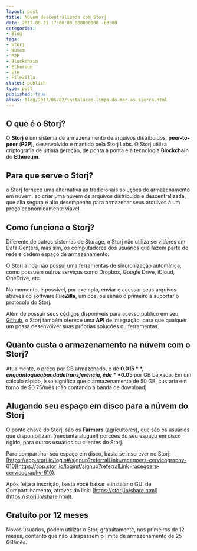 ```yaml
---
layout: post
title: Núvem descentralizada com Storj
date: 2017-09-21 17:00:00.000000000 -03:00
categories:
- Blog
tags:
- Storj
- Nuvem
- P2P
- Blockchain
- Ethereum
- ETH
- FileZilla
status: publish
type: post
published: true
alias: blog/2017/06/02/instalacao-limpa-do-mac-os-sierra.html
---
```


## O que é o Storj?
O **Storj** é um sistema de armazenamento de arquivos distribuídos, **peer-to-peer** (**P2P**), desenvolvido e mantido pela Storj Labs.
O Storj utiliza criptografia de última geração, de ponta a ponta e a tecnologia **Blockchain** do **Ethereum**.

## Para que serve o Storj?
o Storj fornece uma alternativa às tradicionais soluções de armazenamento em nuvem, ao criar uma núvem de arquivos distribuída e descentralizada, que alia segura e alto desempenho para armazenar seus arquivos à um preço economicamente viável.

## Como funciona o Storj?
Diferente de outros sistemas de Storage, o Storj não utiliza servidores em Data Centers, mas sim, os computadores dos usuários que fazem parte de rede e cedem espaço de armazenamento.

O Storj ainda não possui uma ferramentas de sincronização automática, como possuem outros serviços como Dropbox, Google Drive, iCloud, OneDrive, etc.

No momento, é possível, por exemplo, enviar e acessar seus arquivos através do software **FileZilla**, um dos, ou senão o primeiro à suportar o protocolo do Storj.

Além de possuir seus códigos disponíveis para acesso público em seu [Github](https://github.com/storj), o Storj também oferece uma **API** de integração, para que qualquer um possa desenvolver suas próprias soluções ou ferramentas.

## Quanto custa o armazenamento na núvem com o Storj?
Atualmente, o preço por GB armazenado, é de **$0.015**, enquanto que a banda de transferência, é de **$0.05** por GB baixado.
Em um cálculo rápido, isso significa que o armazenamento de 50 GB, custaria em torno de $0.75/mês (não contando a banda de download)

## Alugando seu espaço em disco para a núvem do Storj
O ponto chave do Storj, são os **Farmers** (agricultores), que são os usuários que disponibilizam (mediante aluguel) porções do seu espaço em disco rígido, para outros usuários ou clientes do Storj.

Para compartihar seu espaço em disco, basta se inscrever no Storj: [https://app.storj.io/login#/signup?referralLink=racegoers-cervicography-610](https://app.storj.io/login#/signup?referralLink=racegoers-cervicography-610).

Após feita a inscrição, basta você baixar e instalar o GUI de Compartilhamento, através do link: [https://storj.io/share.html](https://storj.io/share.html).

## Gratuíto por 12 meses
Novos usuários, podem utilizar o Storj gratuitamente, nos primeiros de 12 meses, contanto que não ultrapassem o limite de armazenamento de 25 GB/mês.